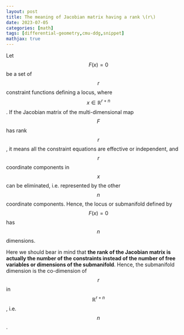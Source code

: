 ```yaml
---
layout: post
title: The meaning of Jacobian matrix having a rank \(r\)
date: 2023-07-05
categories: [math]
tags: [differential-geometry,cmu-ddg,snippet]
mathjax: true
---
```


Let $$F(x) = 0$$ be a set of $$r$$ constraint functions defining a
locus, where $$x\in \mathbb{R}^{r+n}$$. If the Jacobian matrix of the
multi-dimensional map $$F$$ has rank $$r$$, it means all the constraint
equations are effective or independent, and $$r$$ coordinate components
in $$x$$ can be eliminated, i.e. represented by the other $$n$$
coordinate components. Hence, the locus or submanifold defined by
$$F(x) = 0$$ has $$n$$ dimensions.

Here we should bear in mind that **the rank of the Jacobian matrix is
actually the number of the constraints instead of the number of free
variables or dimensions of the submanifold**. Hence, the submanifold
dimension is the co-dimension of $$r$$ in $$\mathbb{R}^{r+n}$$, i.e.
$$n$$.
